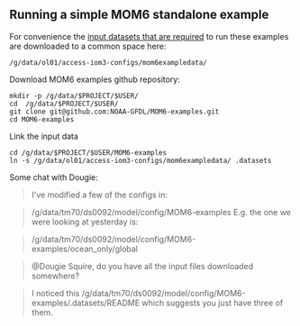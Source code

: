 
## Running a simple MOM6 standalone example

For convenience the [input datasets that are required](https://github.com/NOAA-GFDL/MOM6-examples/wiki/Getting-started#installing-data-sets-on-another-platform) to run these examples are downloaded to a common space here:
```
/g/data/ol01/access-iom3-configs/mom6exampledata/
```

Download MOM6 examples github repository:
```
mkdir -p /g/data/$PROJECT/$USER/
cd  /g/data/$PROJECT/$USER/
git clone git@github.com:NOAA-GFDL/MOM6-examples.git
cd MOM6-examples
```

Link the input data
```
cd /g/data/$PROJECT/$USER/MOM6-examples
ln -s /g/data/ol01/access-iom3-configs/mom6exampledata/ .datasets
```

Some chat with Dougie:
> I've modified a few of the configs in:

> /g/data/tm70/ds0092/model/config/MOM6-examples
> E.g. the one we were looking at yesterday is:

> /g/data/tm70/ds0092/model/config/MOM6-examples/ocean_only/global

> @Dougie Squire, do you have all the input files downloaded somewhere?

> I noticed this /g/data/tm70/ds0092/model/config/MOM6-examples/.datasets/README which suggests you just have three of them.
